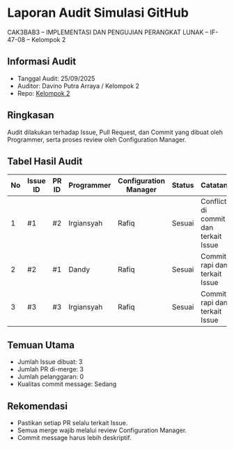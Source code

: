 # Laporan Audit Simulasi GitHub
CAK3BAB3 – IMPLEMENTASI DAN PENGUJIAN PERANGKAT LUNAK – IF-47-08 – Kelompok 2

## Informasi Audit
- Tanggal Audit: 25/09/2025
- Auditor: Davino Putra Arraya / Kelompok 2
- Repo: [Kelompok 2](README.md)

## Ringkasan
Audit dilakukan terhadap Issue, Pull Request, dan Commit yang dibuat oleh Programmer, serta proses review oleh Configuration Manager.

## Tabel Hasil Audit
| No | Issue ID | PR ID | Programmer | Configuration Manager | Status     | Catatan                              |
|----|----------|-------|------------|-----------------------|------------|--------------------------------------|
| 1  | #1       | #2    | Irgiansyah | Rafiq                 | Sesuai     | Conflict di commit dan terkait Issue |
| 2  | #2       | #1    | Dandy      | Rafiq                 | Sesuai     | Commit rapi dan terkait Issue        |
| 3  | #3       | #3    | Irgiansyah | Rafiq                 | Sesuai     | Commit rapi dan terkait Issue        |

## Temuan Utama
- Jumlah Issue dibuat: 3
- Jumlah PR di-merge: 3
- Jumlah pelanggaran: 0
- Kualitas commit message: Sedang

## Rekomendasi
- Pastikan setiap PR selalu terkait Issue.
- Semua merge wajib melalui review Configuration Manager.
- Commit message harus lebih deskriptif.
